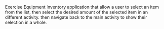 Exercise Equipment Inventory application that allow a user to select an item from the list,
then select the desired amount of the selected item in an different activity.
then navigate back to the main activity to show their selection in a whole.